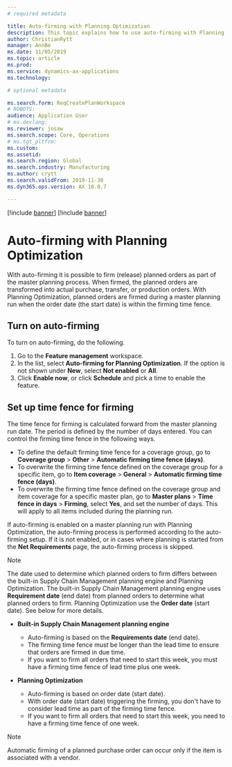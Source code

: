 ```yaml
---
# required metadata

title: Auto-firming with Planning Optimization
description: This topic explains how to use auto-firming with Planning Optimization.
author: ChristianRytt
manager: AnnBe
ms.date: 11/05/2019
ms.topic: article
ms.prod: 
ms.service: dynamics-ax-applications
ms.technology: 

# optional metadata

ms.search.form: ReqCreatePlanWorkspace
# ROBOTS: 
audience: Application User
# ms.devlang: 
ms.reviewer: josaw
ms.search.scope: Core, Operations
# ms.tgt_pltfrm: 
ms.custom: 
ms.assetid: 
ms.search.region: Global
ms.search.industry: Manufacturing
ms.author: crytt
ms.search.validFrom: 2019-11-30
ms.dyn365.ops.version: AX 10.0.7

---
```


[!include [banner](../../includes/preview-banner.md)]
[!include [banner](../../includes/banner.md)]

# Auto-firming with Planning Optimization

With auto-firming it is possible to firm (release) planned orders as part of the master planning process. When firmed, the planned orders are transformed into actual purchase, transfer, or production orders. With Planning Optimization, planned orders are firmed during a master planning run when the order date (the start date) is within the firming time fence.

## Turn on auto-firming

To turn on auto-firming, do the following.

1. Go to the **Feature management** workspace.
1. In the list, select **Auto-firming for Planning Optimization**. If the option is not shown under **New**, select **Not enabled** or **All**.
1. Click **Enable now**, or click **Schedule** and pick a time to enable the feature.

## Set up time fence for firming

The time fence for firming is calculated forward from the master planning run date. The period is defined by the number of days entered. You can control the firming time fence in the following ways.

- To define the default firming time fence for a coverage group, go to **Coverage group** > **Other** > **Automatic firming time fence (days)**.
- To overwrite the firming time fence defined on the coverage group for a specific item, go to **Item coverage** > **General** > **Automatic firming time fence (days)**.
- To overwrite the firming time fence defined on the coverage group and item coverage for a specific master plan, go to **Master plans** > **Time fence in days** > **Firming**, select **Yes**, and set the number of days. This will apply to all items included during the planning run.

If auto-firming is enabled on a master planning run with Planning Optimization, the auto-firming process is performed according to the auto-firming setup. If it is not enabled, or in cases where planning is started from the **Net Requirements** page, the auto-firming process is skipped.

> [!NOTE]
> The date used to determine which planned orders to firm differs between the built-in Supply Chain Management planning engine and Planning Optimization. The built-in Supply Chain Management planning engine uses **Requirement date** (end date) from planned orders to determine what planned orders to firm. Planning Optimization use the **Order date** (start date). See below for more details.

   - **Built-in Supply Chain Management planning engine**

      - Auto-firming is based on the **Requirements date** (end date).
      - The firming time fence must be longer than the lead time to ensure that orders are firmed in due time.
      - If you want to firm all orders that need to start this week, you must have a firming time fence of lead time plus one week.

   - **Planning Optimization**

      - Auto-firming is based on order date (start date).
      - With order date (start date) triggering the firming, you don't have to consider lead time as part of the firming time fence.
      - If you want to firm all orders that need to start this week, you need to have a firming time fence of one week.

> [!NOTE]
> Automatic firming of a planned purchase order can occur only if the item is associated with a vendor.
